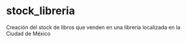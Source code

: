 # stock_libreria
Creación del stock de libros que venden en una librería localizada en la Ciudad de México
